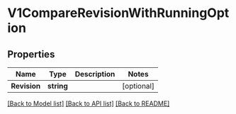 # V1CompareRevisionWithRunningOption

## Properties

Name | Type | Description | Notes
------------ | ------------- | ------------- | -------------
**Revision** | **string** |  | [optional] 

[[Back to Model list]](../README.md#documentation-for-models) [[Back to API list]](../README.md#documentation-for-api-endpoints) [[Back to README]](../README.md)


